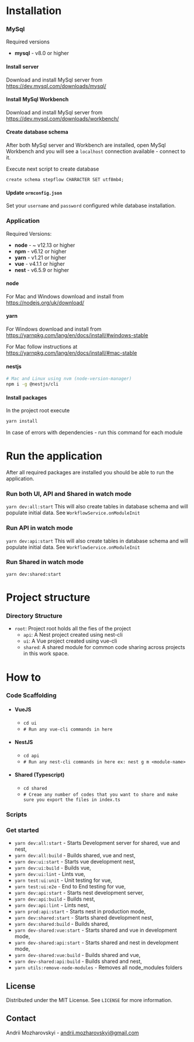 # Installation
### MySql
Required versions
- **mysql** - v8.0 or higher
#### Install server
Download and install MySql server from https://dev.mysql.com/downloads/mysql/
#### Install MySql Workbench
Download and install MySql server from https://dev.mysql.com/downloads/workbench/ 
#### Create database schema
After both MySql server and Workbench are installed, open MySql Workbench and you will see a `localhost` connection available - connect to it.

Execute next script to create database
```
create schema stepflow CHARACTER SET utf8mb4;
``` 
#### Update `ormconfig.json`
Set your `username` and `password` configured while database installation. 

### Application
Required Versions:
- **node** - ~ v12.13 or higher
- **npm** - v6.12 or higher
- **yarn** - v1.21 or higher
- **vue** - v4.1.1 or higher
- **nest** - v6.5.9 or higher
#### node
For Mac and Windows download and install from https://nodejs.org/uk/download/
#### yarn
For Windows download and install from https://yarnpkg.com/lang/en/docs/install/#windows-stable

For Mac follow instructions at https://yarnpkg.com/lang/en/docs/install/#mac-stable
#### nestjs
```sh
# Mac and Linux using nvm (node-version-manager)
npm i -g @nestjs/cli
```
#### Install packages
In the project root execute
```sh
yarn install
```
In case of errors with dependencies - run this command for each module

# Run the application
After all required packages are installed you should be able to run the application.
### Run both UI, API and Shared in watch mode
``
yarn dev:all:start
``
This will also create tables in database schema and will populate initial data. See `WorkflowService.onModuleInit`
### Run API in watch mode
``
yarn dev:api:start
``
This will also create tables in database schema and will populate initial data. See `WorkflowService.onModuleInit`
### Run Shared in watch mode
``
yarn dev:shared:start
``

# Project structure
### Directory Structure
- `root`: Project root holds all the fies of the project
    - `api`: A Nest project created using nest-cli
    - `ui`: A Vue project created using vue-cli
    - `shared`: A shared module for common code sharing across projects in this work space.

# How to
### Code Scaffolding
- #### VueJS
    - `cd ui`
    - `# Run any vue-cli commands in here`
- #### NestJS
    - `cd api`
    - `# Run any nest-cli commands in here ex: nest g m <module-name>`
- #### Shared (Typescript)
    - `cd shared`
    - `# Creae any number of codes that you want to share and make sure you export the files in index.ts`
       
### Scripts
### Get started
* `yarn dev:all:start` - Starts Development server for shared, vue and nest,
* `yarn dev:all:build` - Builds shared, vue and nest,
* `yarn dev:ui:start` - Starts vue development nest,
* `yarn dev:ui:build` - Builds vue,
* `yarn dev:ui:lint` - Lints vue,
* `yarn test:ui:unit` - Unit testing for vue,
* `yarn test:ui:e2e` - End to End testing for vue,
* `yarn dev:api:start` - Starts nest development server,
* `yarn dev:api:build` - Builds nest,
* `yarn dev:api:lint` - Lints nest,
* `yarn prod:api:start` - Starts nest in production mode,
* `yarn dev:shared:start` - Starts shared development nest,
* `yarn dev:shared:build` - Builds shared,
* `yarn dev-shared:vue:start` - Starts shared and vue in development mode,
* `yarn dev-shared:api:start` - Starts shared and nest in development mode,
* `yarn dev-shared:vue:build` - Builds shared and vue,
* `yarn dev-shared:api:build` - Builds shared and nest,
* `yarn utils:remove-node-modules` - Removes all node_modules folders

## License

Distributed under the MIT License. See `LICENSE` for more information.

## Contact

Andrii Mozharovskyi - andrii.mozharovskyi@gmail.com